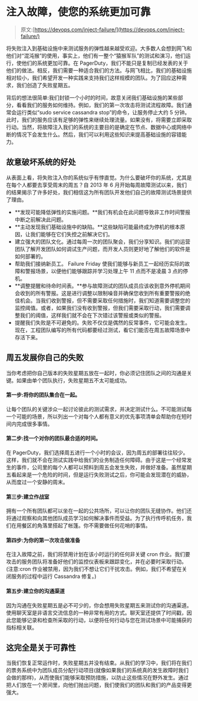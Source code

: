 # 注入故障，使您的系统更加可靠

> 原文:[https://devops.com/inject-failure/](https://devops.com/inject-failure/)

将失败注入到基础设施中来测试服务的弹性越来越受欢迎。大多数人会想到网飞和他们对“混沌猴”的使用，事实上，他们有一整个“猿猴军队”的测试和演习，他们运行，使他们的系统更加可靠。在 PagerDuty，我们不能只是复制已经发表的关于他们的做法。相反，我们需要一种适合我们的方法。与网飞相比，我们的基础设施相对较小，我们希望开发一种实践来支持我们这样规模的团队。为了回应这种需求，我们创造了失败星期五。

背后的想法很简单:我们封锁一个小时的时间，故意关闭我们基础设施的某些部分，看看我们的服务如何维持。例如，我们的第一次攻击将测试流程故障。我们通常会运行类似“sudo service cassandra stop”的命令，让服务停止大约 5 分钟。此时，我们的服务应该有足够的弹性来继续处理流量。如果没有，将需要立即采取行动。当然，将故障注入我们的系统的主要目的是确定在节点、数据中心或网络中断的情况下会发生什么。然后，我们可以利用这些知识来提高基础设施的容错能力。

## 故意破坏系统的好处

从表面上看，将失败注入你的系统似乎有悖直觉。为什么要破坏你的系统，尤其是在每个人都要去享受周末的周五？自 2013 年 6 月开始每周故障测试以来，我们的结果揭示了许多好处，我们相信这为所有团队开发他们自己的故障测试场景提供了理由。

*   **发现可能降低弹性的实施问题。**我们有机会在此问题导致非工作时间警报中断之前解决此问题。
*   **主动发现我们基础设施中的缺陷。**这些缺陷可能最终成为停机的根本原因，让我们能够在它们失控之前解决它们。
*   建立强大的团队文化。通过每周一次的团队聚会，我们分享知识。我们的运营团队了解开发团队如何调试生产问题，而开发人员则更好地了解他们的软件是如何部署的。
*   帮助我们接纳新员工。 Failure Friday 使我们能够与新员工一起经历实际的故障和警报场景，以便他们能够跟踪并学习处理上午 11 点而不是凌晨 3 点的停机。
*   **调整提醒和待命时间表。**参与故障测试的团队成员应该收到意外停机期间会收到的所有警报。这是进行调整以限制噪音并确保您收到所有重要警报的绝佳机会。当我们收到警报，但不需要采取任何措施时，我们知道需要调整您的监控阈值。或者，如果我们没有收到警报，但我们需要采取行动，我们需要调整我们的阈值，这样我们就不会在下次错过该警报或类似的警报。
*   提醒我们失败是不可避免的。失败不仅仅是偶然的反常事件，它可能会发生。现在，工程团队编写的所有代码都要经过测试，看它们能否在周五故障场景中存活下来。

## 周五发展你自己的失败

当你考虑把你自己版本的失败星期五放在一起时，你必须记住团队之间的沟通是关键。如果由单个团队执行，失败星期五不太可能成功。

#### 第一步:将你的团队集合在一起。

让每个团队的关键涉众一起讨论彼此的测试需求，并决定测试什么。不可能测试每一个可能的场景，所以列出一个对每个人都有意义的优先事项清单会帮助你在短时间内完成很多事情。

#### 第二步:找一个对你的团队最合适的时间。

在 PagerDuty，我们选择周五进行一个小时的会议，因为周五的部署往往较少。这样，我们就不会在测试实践中给我们的业务制造任何障碍。由于这是一个经常发生的事件，公司里的每个人都可以预料到周五会发生失败，并做好准备。虽然星期五看起来是一个危险的时间，但是运行失败测试之后，你可能会发现潜在的威胁，从而度过一个安静的周末。

#### 第三步:建立作战室

拥有一个所有团队都可以坐在一起的公共场所，可以让你的团队无缝协作。他们还将通过观察和向其他团队成员学习如何解决事件而受益。为了执行传呼机任务，我们在用餐区的角落里搭起了帐篷。你不需要做任何花哨的事情。

#### 第四步:为你的第一次攻击做准备

在注入故障之前，我们将禁用计划在该小时运行的任何非关键 cron 作业。我们要攻击的服务团队将准备好他们的监控仪表板来跟踪变化，并在必要时采取行动。(注意:cron 作业被禁用，因为我们不想让它们干扰攻击。例如，我们不希望在关闭服务的过程中运行 Cassandra 修复。)

#### 第五步:建立你的沟通渠道

因为沟通在失败星期五是必不可少的，你会想用失败星期五来测试你的沟通渠道。使用聊天室是非语言交流信息的一种非常有用的方式。聊天室还提供了时间戳，因此您能够记录和检查所采取的行动，以便将任何行动与您在测试场景中可能捕获的指标相关联。

## 这完全是关于可靠性

当我们恢复正常运作时，失败星期五并没有结束。从我们的学习中，我们将在我们的票务系统中为团队成员分配行动项目(就像如果我们的系统真的发生故障时我们会做的那样)，从而使我们能够采取预防措施，以防止这些情况在野外发生。通过把人们放在一个房间里，向他们抛出问题，我们使我们的团队和我们的产品变得更强大。